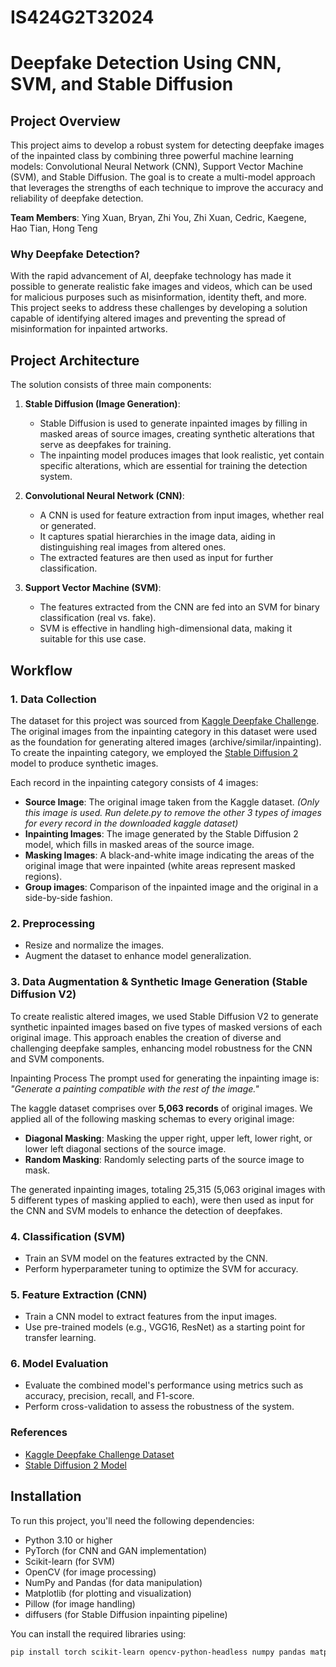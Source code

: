 # IS424G2T32024

# Deepfake Detection Using CNN, SVM, and Stable Diffusion

## Project Overview
This project aims to develop a robust system for detecting deepfake images of the inpainted class by combining three powerful machine learning models: Convolutional Neural Network (CNN), Support Vector Machine (SVM), and Stable Diffusion. The goal is to create a multi-model approach that leverages the strengths of each technique to improve the accuracy and reliability of deepfake detection.

**Team Members**: Ying Xuan, Bryan, Zhi You, Zhi Xuan, Cedric, Kaegene, Hao Tian, Hong Teng

### Why Deepfake Detection?
With the rapid advancement of AI, deepfake technology has made it possible to generate realistic fake images and videos, which can be used for malicious purposes such as misinformation, identity theft, and more. This project seeks to address these challenges by developing a solution capable of identifying altered images and preventing the spread of misinformation for inpainted artworks.

## Project Architecture

The solution consists of three main components:

1. **Stable Diffusion (Image Generation)**:
   - Stable Diffusion is used to generate inpainted images by filling in masked areas of source images, creating synthetic alterations that serve as deepfakes for training.
   - The inpainting model produces images that look realistic, yet contain specific alterations, which are essential for training the detection system.

2. **Convolutional Neural Network (CNN)**:
   - A CNN is used for feature extraction from input images, whether real or generated.
   - It captures spatial hierarchies in the image data, aiding in distinguishing real images from altered ones.
   - The extracted features are then used as input for further classification.

3. **Support Vector Machine (SVM)**:
   - The features extracted from the CNN are fed into an SVM for binary classification (real vs. fake).
   - SVM is effective in handling high-dimensional data, making it suitable for this use case.


## Workflow

### 1. Data Collection
The dataset for this project was sourced from [Kaggle Deepfake Challenge](https://www.kaggle.com/datasets/danielmao2019/deepfakeart?resource=download). The original images from the inpainting category in this dataset were used as the foundation for generating altered images (archive/similar/inpainting). To create the inpainting category, we employed the [Stable Diffusion 2](https://huggingface.co/stabilityai/stable-diffusion-2-inpainting) model to produce synthetic images.

Each record in the inpainting category consists of 4 images:

- **Source Image**: The original image taken from the Kaggle dataset. *(Only this image is used. Run delete.py to remove the other 3 types of images for every record in the downloaded kaggle dataset)*
- **Inpainting Images**: The image generated by the Stable Diffusion 2 model, which fills in masked areas of the source image.
- **Masking Images**: A black-and-white image indicating the areas of the original image that were inpainted (white areas represent masked regions).
- **Group images**: Comparison of the inpainted image and the original in a side-by-side fashion.

### 2. Preprocessing
- Resize and normalize the images.
- Augment the dataset to enhance model generalization.

### 3. Data Augmentation & Synthetic Image Generation (Stable Diffusion V2)
To create realistic altered images, we used Stable Diffusion V2 to generate synthetic inpainted images based on five types of masked versions of each original image. This approach enables the creation of diverse and challenging deepfake samples, enhancing model robustness for the CNN and SVM components.

Inpainting Process
The prompt used for generating the inpainting image is:  
*"Generate a painting compatible with the rest of the image."*

The kaggle dataset comprises over **5,063 records** of original images. We applied all of the following masking schemas to every original image:

- **Diagonal Masking**: Masking the upper right, upper left, lower right, or lower left diagonal sections of the source image.
- **Random Masking**: Randomly selecting parts of the source image to mask.

The generated inpainting images, totaling 25,315 (5,063 original images with 5 different types of masking applied to each), were then used as input for the CNN and SVM models to enhance the detection of deepfakes.

### 4. Classification (SVM)
- Train an SVM model on the features extracted by the CNN.
- Perform hyperparameter tuning to optimize the SVM for accuracy.

### 5. Feature Extraction (CNN)
- Train a CNN model to extract features from the input images.
- Use pre-trained models (e.g., VGG16, ResNet) as a starting point for transfer learning.


### 6. Model Evaluation
- Evaluate the combined model's performance using metrics such as accuracy, precision, recall, and F1-score.
- Perform cross-validation to assess the robustness of the system.

### References
- [Kaggle Deepfake Challenge Dataset](https://www.kaggle.com/datasets/danielmao2019/deepfakeart?resource=download) 
- [Stable Diffusion 2 Model](https://huggingface.co/stabilityai/stable-diffusion-2-inpainting)

## Installation
To run this project, you'll need the following dependencies:

- Python 3.10 or higher
- PyTorch (for CNN and GAN implementation)
- Scikit-learn (for SVM)
- OpenCV (for image processing)
- NumPy and Pandas (for data manipulation)
- Matplotlib (for plotting and visualization)
- Pillow (for image handling)
- diffusers (for Stable Diffusion inpainting pipeline)

You can install the required libraries using:
```bash
pip install torch scikit-learn opencv-python-headless numpy pandas matplotlib pillow diffusers

